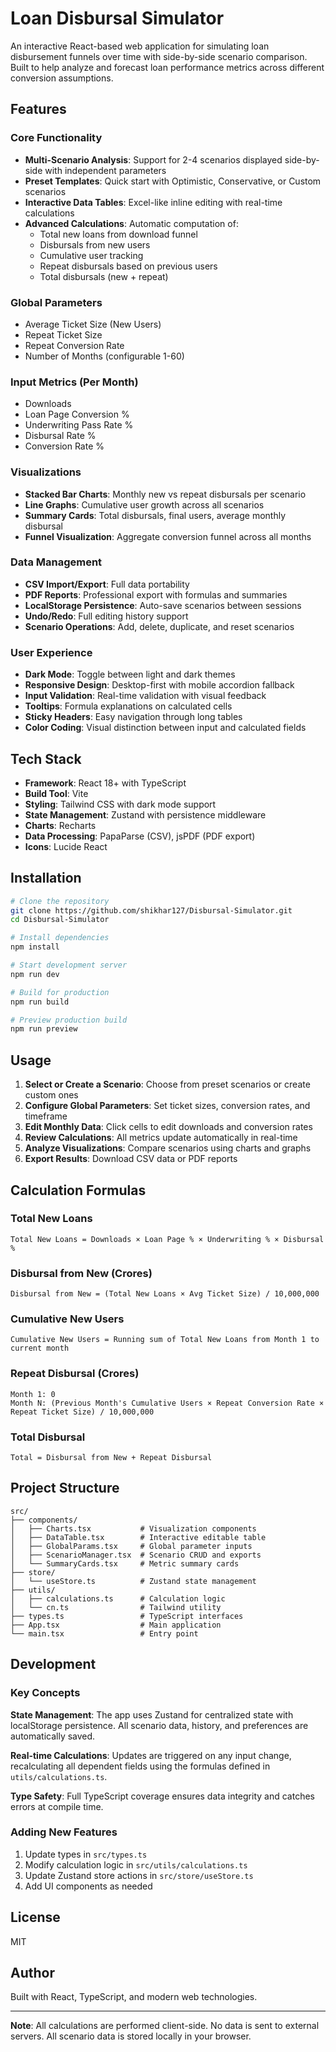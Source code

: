 # Loan Disbursal Simulator

An interactive React-based web application for simulating loan disbursement funnels over time with side-by-side scenario comparison. Built to help analyze and forecast loan performance metrics across different conversion assumptions.

## Features

### Core Functionality
- **Multi-Scenario Analysis**: Support for 2-4 scenarios displayed side-by-side with independent parameters
- **Preset Templates**: Quick start with Optimistic, Conservative, or Custom scenarios
- **Interactive Data Tables**: Excel-like inline editing with real-time calculations
- **Advanced Calculations**: Automatic computation of:
  - Total new loans from download funnel
  - Disbursals from new users
  - Cumulative user tracking
  - Repeat disbursals based on previous users
  - Total disbursals (new + repeat)

### Global Parameters
- Average Ticket Size (New Users)
- Repeat Ticket Size
- Repeat Conversion Rate
- Number of Months (configurable 1-60)

### Input Metrics (Per Month)
- Downloads
- Loan Page Conversion %
- Underwriting Pass Rate %
- Disbursal Rate %
- Conversion Rate %

### Visualizations
- **Stacked Bar Charts**: Monthly new vs repeat disbursals per scenario
- **Line Graphs**: Cumulative user growth across all scenarios
- **Summary Cards**: Total disbursals, final users, average monthly disbursal
- **Funnel Visualization**: Aggregate conversion funnel across all months

### Data Management
- **CSV Import/Export**: Full data portability
- **PDF Reports**: Professional export with formulas and summaries
- **LocalStorage Persistence**: Auto-save scenarios between sessions
- **Undo/Redo**: Full editing history support
- **Scenario Operations**: Add, delete, duplicate, and reset scenarios

### User Experience
- **Dark Mode**: Toggle between light and dark themes
- **Responsive Design**: Desktop-first with mobile accordion fallback
- **Input Validation**: Real-time validation with visual feedback
- **Tooltips**: Formula explanations on calculated cells
- **Sticky Headers**: Easy navigation through long tables
- **Color Coding**: Visual distinction between input and calculated fields

## Tech Stack

- **Framework**: React 18+ with TypeScript
- **Build Tool**: Vite
- **Styling**: Tailwind CSS with dark mode support
- **State Management**: Zustand with persistence middleware
- **Charts**: Recharts
- **Data Processing**: PapaParse (CSV), jsPDF (PDF export)
- **Icons**: Lucide React

## Installation

```bash
# Clone the repository
git clone https://github.com/shikhar127/Disbursal-Simulator.git
cd Disbursal-Simulator

# Install dependencies
npm install

# Start development server
npm run dev

# Build for production
npm run build

# Preview production build
npm run preview
```

## Usage

1. **Select or Create a Scenario**: Choose from preset scenarios or create custom ones
2. **Configure Global Parameters**: Set ticket sizes, conversion rates, and timeframe
3. **Edit Monthly Data**: Click cells to edit downloads and conversion rates
4. **Review Calculations**: All metrics update automatically in real-time
5. **Analyze Visualizations**: Compare scenarios using charts and graphs
6. **Export Results**: Download CSV data or PDF reports

## Calculation Formulas

### Total New Loans
```
Total New Loans = Downloads × Loan Page % × Underwriting % × Disbursal %
```

### Disbursal from New (Crores)
```
Disbursal from New = (Total New Loans × Avg Ticket Size) / 10,000,000
```

### Cumulative New Users
```
Cumulative New Users = Running sum of Total New Loans from Month 1 to current month
```

### Repeat Disbursal (Crores)
```
Month 1: 0
Month N: (Previous Month's Cumulative Users × Repeat Conversion Rate × Repeat Ticket Size) / 10,000,000
```

### Total Disbursal
```
Total = Disbursal from New + Repeat Disbursal
```

## Project Structure

```
src/
├── components/
│   ├── Charts.tsx           # Visualization components
│   ├── DataTable.tsx        # Interactive editable table
│   ├── GlobalParams.tsx     # Global parameter inputs
│   ├── ScenarioManager.tsx  # Scenario CRUD and exports
│   └── SummaryCards.tsx     # Metric summary cards
├── store/
│   └── useStore.ts          # Zustand state management
├── utils/
│   ├── calculations.ts      # Calculation logic
│   └── cn.ts                # Tailwind utility
├── types.ts                 # TypeScript interfaces
├── App.tsx                  # Main application
└── main.tsx                 # Entry point
```

## Development

### Key Concepts

**State Management**: The app uses Zustand for centralized state with localStorage persistence. All scenario data, history, and preferences are automatically saved.

**Real-time Calculations**: Updates are triggered on any input change, recalculating all dependent fields using the formulas defined in `utils/calculations.ts`.

**Type Safety**: Full TypeScript coverage ensures data integrity and catches errors at compile time.

### Adding New Features

1. Update types in `src/types.ts`
2. Modify calculation logic in `src/utils/calculations.ts`
3. Update Zustand store actions in `src/store/useStore.ts`
4. Add UI components as needed

## License

MIT

## Author

Built with React, TypeScript, and modern web technologies.

---

**Note**: All calculations are performed client-side. No data is sent to external servers. All scenario data is stored locally in your browser.
